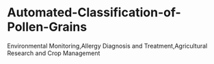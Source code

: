 # Automated-Classification-of-Pollen-Grains
Environmental Monitoring,Allergy Diagnosis and Treatment,Agricultural Research and Crop Management

